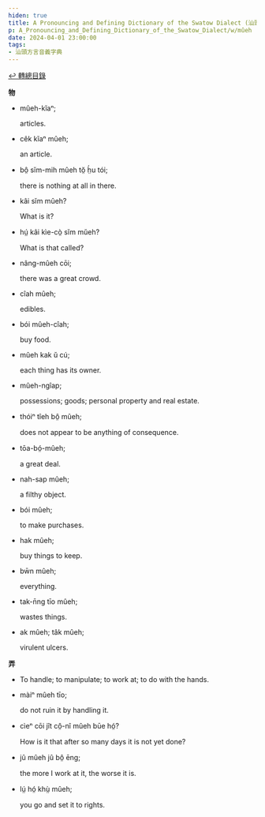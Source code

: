 ```yaml
---
hiden: true
title: A Pronouncing and Defining Dictionary of the Swatow Dialect (汕頭方言音義字典) / mûeh
p: A_Pronouncing_and_Defining_Dictionary_of_the_Swatow_Dialect/w/mûeh
date: 2024-04-01 23:00:00
tags: 
- 汕頭方言音義字典
---
```


[↩️ 轉總目錄](/A_Pronouncing_and_Defining_Dictionary_of_the_Swatow_Dialect)


**物**

- mûeh-kĭaⁿ;

  articles.

- cêk kĭaⁿ mûeh;

  an article.

- bô̤ sĭm-mih mûeh tŏ̤ h̤́u tói;

  there is nothing at all in there.

- kâi sĭm mûeh?

  What is it?

- hṳ́ kâi kìe-cò̤ sĭm mŭeh?

  What is that called?

- nâng-mûeh cōi;

  there was a great crowd.

- cîah mûeh;

  edibles.

- bói mûeh-cîah;

  buy food.

- mûeh kak ŭ cú;

  each thing has its owner.

- mûeh-ngîap;

  possessions; goods; personal property and real estate.

- thóiⁿ tîeh bô̤ mûeh;

  does not appear to be anything of consequence.

- tōa-bó̤-mûeh;

  a great deal.

- nah-sap mûeh;

  a filthy object.

- bói mûeh;

  to make purchases.

- hak mûeh;

  buy things to keep.

- bw̄n mûeh;

  everything.

- tak-n̄ng tīo mûeh;

  wastes things.

- ak mûeh; tâk mûeh;

  virulent ulcers.

**弄**
- To handle; to manipulate; to work at; to do with the hands.

- màiⁿ mûeh tīo;

  do not ruin it by handling it.

- cìeⁿ cōi jît cô̤-nî mûeh būe hó̤?

  How is it that after so many days it is not yet done?

- jû mûeh jû bô̤ ēng;

  the more I work at it, the worse it is.

- lṳ́ hó̤ khṳ̀ mûeh;

  you go and set it to rights.